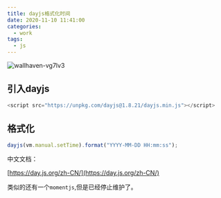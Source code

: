 ```yaml
---
title: dayjs格式化时间
date: 2020-11-10 11:41:00
categories:
  - work
tags:
  - js
---
```


![wallhaven-vg7lv3](https://fastly.jsdelivr.net/gh/qbmzc/images/1604914331_20201109172929956_326542730.jpg)

<!-- more -->
## 引入dayjs

```js
<script src="https://unpkg.com/dayjs@1.8.21/dayjs.min.js"></script>
```

## 格式化

```js
dayjs(vm.manual.setTime).format("YYYY-MM-DD HH:mm:ss");
```

中文文档：

[https://day.js.org/zh-CN/](https://day.js.org/zh-CN/)


类似的还有一个`momentjs`,但是已经停止维护了。
